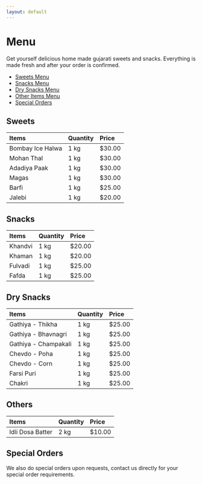 ```yaml
---
layout: default
---
```


# Menu
Get yourself delicious home made gujarati sweets and snacks.
Everything is made fresh and after your order is confirmed.

* [Sweets Menu](#sweets)
* [Snacks Menu](#snacks)
* [Dry Snacks Menu](#dry-snacks)
* [Other Items Menu](#others)
* [Special Orders](#special-orders)


## Sweets

| Items            | Quantity | Price   |
|:-----------------|:---------|:--------|
| Bombay Ice Halwa | 1 kg     | $30.00  |
| Mohan Thal       | 1 kg     | $30.00  |
| Adadiya Paak     | 1 kg     | $30.00  |
| Magas            | 1 kg     | $30.00  |
| Barfi            | 1 kg     | $25.00  |
| Jalebi           | 1 kg     | $20.00  |


## Snacks

| Items            | Quantity | Price   |
|:-----------------|:---------|:--------|
| Khandvi          | 1 kg     | $20.00  |
| Khaman           | 1 kg     | $20.00  |
| Fulvadi          | 1 kg     | $25.00  |
| Fafda            | 1 kg     | $25.00  |


## Dry Snacks

| Items                | Quantity | Price   |
|:---------------------|:---------|:--------|
| Gathiya - Thikha     | 1 kg     | $25.00  |
| Gathiya - Bhavnagri  | 1 kg     | $25.00  |
| Gathiya - Champakali | 1 kg     | $25.00  |
| Chevdo - Poha        | 1 kg     | $25.00  |
| Chevdo - Corn        | 1 kg     | $25.00  |
| Farsi Puri           | 1 kg     | $25.00  |
| Chakri               | 1 kg     | $25.00  |


## Others

| Items            | Quantity | Price   |
|:-----------------|:---------|:--------|
| Idli Dosa Batter | 2 kg     | $10.00  |


## Special Orders

We also do special orders upon requests, contact us directly for
your special order requirements.
